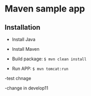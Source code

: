 # Maven sample app

## Installation

- Install Java
- Install Maven

- Build package: `$ mvn clean install`

- Run APP: `$ mvn tomcat:run`

-test chnage
 
 -change in develop11
  

